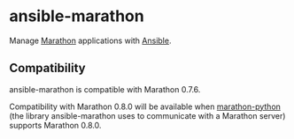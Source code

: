 # ansible-marathon

Manage [Marathon](https://github.com/mesosphere/marathon) applications with
[Ansible](https://github.com/ansible/ansible).

## Compatibility

ansible-marathon is compatible with Marathon 0.7.6.

Compatibility with Marathon 0.8.0 will be available when [marathon-python](https://github.com/thefactory/marathon-python)
(the library ansible-marathon uses to communicate with a Marathon server) supports Marathon 0.8.0.
